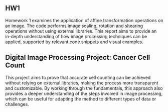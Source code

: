 ## HW1

Homework 1 examines the application of affine transformation operations on an image. The code performs image scaling, rotation and shearing operations without using external libraries. This report aims to provide an in-depth understanding of how image processing techniques can be applied, supported by relevant code snippets and visual examples.

## Digital Image Processing Project: Cancer Cell Count

This project aims to prove that accurate cell counting can be achieved without relying on external libraries, making the process more transparent and customizable. By working through the fundamentals, this approach also provides a deeper understanding of the steps involved in image processing, which can be useful for adapting the method to different types of data or challenges.
